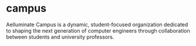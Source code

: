 # campus
Aelluminate Campus is a dynamic, student-focused organization dedicated to shaping the next generation of computer engineers through collaboration between students and university professors.
